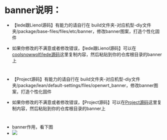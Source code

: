 # banner说明：
- 【lede跟Lienol源码】有能力的请自行在 build文件夹-对应机型-diy文件夹/package/base-files/files/etc/banner，修改banner图案，打造个性化固件

- 如果你修改的不满意或者修改错误，【lede跟Lienol源码】可以在[coolsnowwolf/lede源码](https://github.com/coolsnowwolf/lede/blob/master/package/base-files/files/etc/banner)这里复制内容，然后粘贴到你的仓库根目录的banner上
#
#
- 【Project源码】有能力的请自行在 build文件夹-对应机型-diy文件夹/package/lean/default-settings/files/openwrt_banner，修改banner图案，打造个性化固件

- 如果你修改的不满意或者修改错误，【Project源码】可以在[Project源码](https://github.com/project-openwrt/openwrt/blob/openwrt-18.06/package/lean/default-settings/files/openwrt_banner)这里复制内容，然后粘贴到你的仓库根目录的banner上

#
#
- banner作用，看下图
- <img src="https://github.com/kurumiess/OP_README/blob/master/doc/banner.png" />
